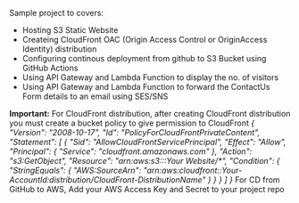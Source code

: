 Sample project to covers:
<ul>
<li>Hosting S3 Static Website</li>
<li>Createing CloudFront OAC (Origin Access Control or OriginAccess Identity) distribution</li>
<li>Configuring continous deployment from github to S3 Bucket using GitHub Actions</li>
<li>Using API Gateway and Lambda Function to display the no. of visitors </li>
<li>Using API Gateway and Lambda Function to forward the ContactUs Form details to an email using SES/SNS</li>
</ul>

<b>Important:</b>
For CloudFront distribution, after creating CloudFront distribution you must create a bucket policy to give permission to CloudFront
<i>{
    "Version": "2008-10-17",
    "Id": "PolicyForCloudFrontPrivateContent",
    "Statement": [
        {
            "Sid": "AllowCloudFrontServicePrincipal",
            "Effect": "Allow",
            "Principal": {
                "Service": "cloudfront.amazonaws.com"
            },
            "Action": "s3:GetObject",
            "Resource": "arn:aws:s3:::Your Website/*",
            "Condition": {
                "StringEquals": {
                    "AWS:SourceArn": "arn:aws:cloudfront::Your-AccountId:distribution/CloudFront-DistributionName"
                }
            }
        }
    ]
}
</i>
For CD from GitHub to AWS, Add your AWS Access Key and Secret to your project repo
